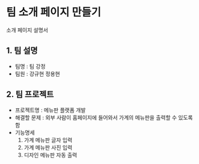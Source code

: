 # 팀 소개 페이지 만들기
소개 페이지 설명서

 ## 1. 팀 설명
 - 팀명 : 팀 강정
 - 팀원 : 강규현 정용현       

 ## 2. 팀 프로젝트
  - 프로젝트명 : 메뉴판 플랫폼 개발
  - 해결할 문제 : 외부 사람이 홈페이지에 들어와서 가계의 메뉴판을 출력할 수 있도록 함 
  - 기능명세
    1. 가계 메뉴판 글자 입력
    2. 가계 메뉴판 사진 입력
    3. 디자인 메뉴판 자동 출력